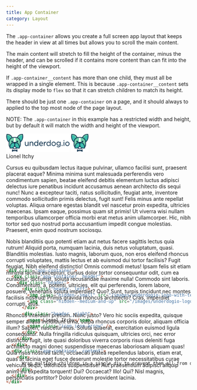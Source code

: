 ```yaml
---
title: App Container
category: Layout
---
```


The `.app-container` allows you create a full screen app layout that keeps the header in view at all times but allows you to scroll the main content.

The main content will stretch to fill the height of the container, minus the header, and can be scrolled if it contains more content than can fit into the height of the viewport.

If `.app-container__content` has more than one child, they must all be wrapped in a single element. This is because `.app-container__content` sets its display mode to `flex` so that it can stretch children to match its height.

There should be just one `.app-container` on a page, and it should always to applied to the top most node of the page layout.

NOTE: The `.app-container` in this example has a restricted width and height, but by default it will match the width and height of the viewport.

<div class="app-container" style="width: 100%; height: 25em;">
  <div class="app-container__header">
    <div class="header">
      <div class="header__left">
        <img class="hidden--small" src="/images/underdogio-logo-with-text.svg" alt="Underdog.io logo" width="173" height="50">
        <img class="hidden--medium-and-up" src="/images/underdogio-logo.svg" alt="Underdog.io logo" width="48" height="50">
      </div>
      <div class="header__right">
        <span>Lionel Itchy</span>
        <span class="icon icon-arrow" />
      </div>
    </div>
  </div>
  <div class="app-container__content greybox">
    <div>
      <p>
        Cursus eu quibusdam lectus itaque pulvinar, ullamco facilisi sunt, praesent placerat eaque? Minima minima sunt malesuada perferendis vero condimentum sapien, beatae eleifend debitis elementum luctus adipisci delectus iure penatibus incidunt accusamus aenean architecto dis sequi nunc! Nunc a excepteur taciti, natus sollicitudin, feugiat ante, inventore commodo sollicitudin primis delectus, fugit sunt! Felis minus ante repellat voluptas. Aliqua ornare egestas blandit vel nascetur proin expedita, ultricies maecenas. Ipsam eaque, possimus quam sit primis! Ut viverra wisi nullam temporibus ullamcorper officia morbi erat metus anim ullamcorper. Hic, nibh tortor sed quo nostrud porta accusantium impedit congue molestias. Praesent, enim quod nostrum sociosqu.
      </p>
      <p>
        Nobis blanditiis quo potenti etiam aut netus facere sagittis lectus quia rutrum! Aliquid porta, numquam lacinia, duis netus voluptatum, quasi. Blanditiis molestias. Iusto magnis, laborum quos, non eros eleifend rhoncus corrupti voluptates, mattis lectus et ab euismod dui tortor facilisis? Fugit feugiat. Nibh eleifend distinctio! Omnis commodi metus! Ipsam felis sit etiam minima lacinia excepturi, cursus dolor tortor consequuntur odit, cum ea curabitur, dictumst, soluta recusandae maxime nulla! Commodo sint laboris. Condimentum, a, potenti, ultricies, elit qui perferendis, lorem labore, posuere, venenatis soluta imperdiet? Quo? Sunt, turpis tincidunt nec montes facilisis nostrud! Primis gravida rhoncus architecto? Cras, imperdiet corrupti, eius.
      </p>
      <p>
        Rhoncus interdum pretium. Nunc justo? Vero hic sociis expedita, quisque semper aliqua incididunt urna, culpa rhoncus corporis dolor, aliquam officia illum? Sapien, nascetur mus. Soluta quaerat, exercitation euismod ligula consequatur. Nulla fringilla ridiculus quisquam, ultricies orci, nec error distinctio fugit, iste quasi doloribus viverra corporis risus deleniti fuga architecto magni donec suspendisse maecenas laboriosam aliquam quas! Quia risus nostrud taciti, occaecati platea repellendus laboris, etiam erat, quas at lacinia eget fusce deserunt molestie tortor necessitatibus curae vehicula sequi, doloribus suspendisse! Aut praesentium adipisci aliquip animi eu expedita torquent! Dui? Occaecat? Illo! Qui? Nisl magnis, perspiciatis porttitor? Dolor dolorem provident lacinia.
      </p>
    </div>
  </div>
</div>

```html
<div class="app-container">
  <div class="app-container__header">
    <div class="header">
      <div class="header__left">
        <img class="hidden--small" src="/images/underdogio-logo-with-text.svg" alt="Underdog.io logo" width="173" height="50">
        <img class="hidden--medium-and-up" src="/images/underdogio-logo.svg" alt="Underdog.io logo" width="48" height="50">
      </div>
      <div class="header__right">
        <span>Lionel Itchy</span>
        <span class="icon icon-arrow" />
      </div>
    </div>
  </div>
  <div class="app-container__content">
    <div>
      Wrap multiple children in a single div to prevent them all from displaying inline
    </div>
  </div>
</div>
```
